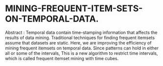 # MINING-FREQUENT-ITEM-SETS-ON-TEMPORAL-DATA.
Abstract : Temporal data contain time-stamping information that affects the results of data mining. Traditional techniques for finding frequent itemsets assume that datasets are static. Here, we are improving the efficiency of mining frequent itemsets on temporal data. Since patterns can hold in either all or some of the intervals, This is a new algorithm to restrict time intervals, which is called frequent itemset mining with time cubes.
